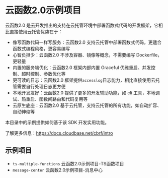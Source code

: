 # 云函数2.0示例项目

云函数2.0 是云开发推出的支持在云托管环境中部署函数式代码的开发框架，它相比直接使用云托管优势在于：

- 像写函数代码一样写服务：云函数2.0 支持云托管中部署函数式代码，更适合函数式编程风格，更容易编写
- 心智负担少：云函数2.0 不涉及容器、镜像等概念，不需要编写 Dockerfile，更轻量
- 内置的服务端优化：云函数2.0 框架内部内置 Graceful 优雅重启、并发控制、超时控制、参数优化等
- 更可读的日志：云函数2.0 框架提供`accesslog`日志能力，相比直接使用云托管需要自行处理日志更方便
- 本地开发友好：云函数2.0 提供了更多的开发辅助功能，如 cli 工具，本地调试、热重启、函数间路由和代码复用等
- 云原生底座：云函数2.0 基于云托管，支持云托管的所有功能，如自动扩容、自动伸缩等

本目录中的示例提供如何基于该 SDK 开发实用功能。

了解更多信息：<https://docs.cloudbase.net/cbrf/intro>

## 示例项目

- `ts-multiple-functions` 云函数2.0示例项目-TS函数项目
- `message-center` 云函数2.0示例项目-消息中心
